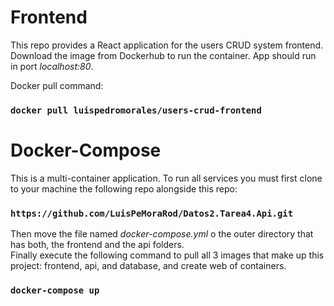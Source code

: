 # Frontend

This repo provides a React application for the users CRUD system frontend. Download the image from Dockerhub to run the container. App should run in port *localhost:80*.

Docker pull command:

### `docker pull luispedromorales/users-crud-frontend`

# Docker-Compose

This is a multi-container application. To run all services you must first clone to your machine the following repo alongside this repo:

### `https://github.com/LuisPeMoraRod/Datos2.Tarea4.Api.git`

Then move the file named _docker-compose.yml_ o the outer directory that has both, the frontend and the api folders.\
Finally execute the following command to pull all 3 images that make up this project: frontend, api, and database, and create web of containers.

### `docker-compose up`
